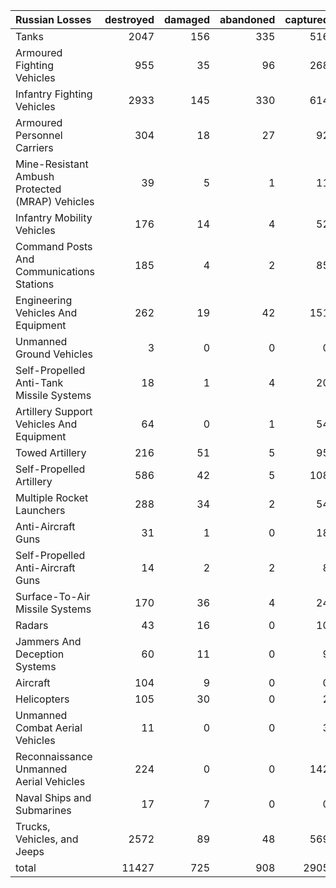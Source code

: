 | Russian Losses                                   |   destroyed |   damaged |   abandoned |   captured |   total |
|:-------------------------------------------------|------------:|----------:|------------:|-----------:|--------:|
| Tanks                                            |        2047 |       156 |         335 |        516 |    3054 |
| Armoured Fighting Vehicles                       |         955 |        35 |          96 |        268 |    1354 |
| Infantry Fighting Vehicles                       |        2933 |       145 |         330 |        614 |    4022 |
| Armoured Personnel Carriers                      |         304 |        18 |          27 |         92 |     441 |
| Mine-Resistant Ambush Protected  (MRAP) Vehicles |          39 |         5 |           1 |         11 |      56 |
| Infantry Mobility Vehicles                       |         176 |        14 |           4 |         52 |     246 |
| Command Posts And Communications Stations        |         185 |         4 |           2 |         85 |     276 |
| Engineering Vehicles And Equipment               |         262 |        19 |          42 |        151 |     474 |
| Unmanned Ground Vehicles                         |           3 |         0 |           0 |          0 |       3 |
| Self-Propelled Anti-Tank Missile Systems         |          18 |         1 |           4 |         20 |      43 |
| Artillery Support Vehicles And Equipment         |          64 |         0 |           1 |         54 |     119 |
| Towed Artillery                                  |         216 |        51 |           5 |         95 |     367 |
| Self-Propelled Artillery                         |         586 |        42 |           5 |        108 |     741 |
| Multiple Rocket Launchers                        |         288 |        34 |           2 |         54 |     378 |
| Anti-Aircraft Guns                               |          31 |         1 |           0 |         18 |      50 |
| Self-Propelled Anti-Aircraft Guns                |          14 |         2 |           2 |          8 |      26 |
| Surface-To-Air Missile Systems                   |         170 |        36 |           4 |         24 |     234 |
| Radars                                           |          43 |        16 |           0 |         10 |      69 |
| Jammers And Deception Systems                    |          60 |        11 |           0 |          9 |      80 |
| Aircraft                                         |         104 |         9 |           0 |          0 |     113 |
| Helicopters                                      |         105 |        30 |           0 |          2 |     137 |
| Unmanned Combat Aerial Vehicles                  |          11 |         0 |           0 |          3 |      14 |
| Reconnaissance Unmanned Aerial Vehicles          |         224 |         0 |           0 |        142 |     366 |
| Naval Ships and Submarines                       |          17 |         7 |           0 |          0 |      24 |
| Trucks, Vehicles, and Jeeps                      |        2572 |        89 |          48 |        569 |    3278 |
| total                                            |       11427 |       725 |         908 |       2905 |   15965 |